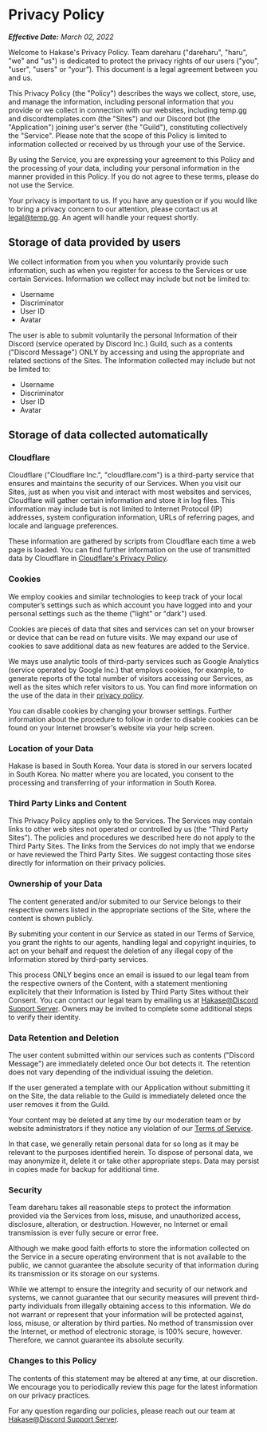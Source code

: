 # Privacy Policy
***Effective Date:** March 02, 2022*

Welcome to Hakase's Privacy Policy. Team dareharu ("dareharu", "haru", "we" and "us") is dedicated to protect the privacy rights of our users ("you", "user", "users" or “your”). This document is a legal agreement between you and us.

This Privacy Policy (the "Policy") describes the ways we collect, store, use, and manage the information, including personal information that you provide or we collect in connection with our websites, including temp.gg and discordtemplates.com (the "Sites") and our Discord bot (the "Application") joining user's server (the "Guild"), constituting collectively the "Service". Please note that the scope of this Policy is limited to information collected or received by us through your use of the Service.

By using the Service, you are expressing your agreement to this Policy and the processing of your data, including your personal information in the manner provided in this Policy. If you do not agree to these terms, please do not use the Service.

Your privacy is important to us. If you have any question or if you would like to bring a privacy concern to our attention, please contact us at legal@temp.gg. An agent will handle your request shortly.

## Storage of data provided by users
We collect information from you when you voluntarily provide such information, such as when you register for access to the Services or use certain Services. Information we collect may include but not be limited to:

* Username
* Discriminator
* User ID
* Avatar

The user is able to submit voluntarily the personal Information of their Discord (service operated by Discord Inc.) Guild, such as a contents ("Discord Message") ONLY by accessing and using the appropriate and related sections of the Sites. The Information collected may include but not be limited to:

* Username
* Discriminator
* User ID
* Avatar

## Storage of data collected automatically
### Cloudflare
Cloudflare ("Cloudflare Inc.", "cloudflare.com") is a third-party service that ensures and maintains the security of our Services. When you visit our Sites, just as when you visit and interact with most websites and services, Cloudflare will gather certain information and store it in log files. This information may include but is not limited to Internet Protocol (IP) addresses, system configuration information, URLs of referring pages, and locale and language preferences.

These information are gathered by scripts from Cloudflare each time a web page is loaded. You can find further information on the use of transmitted data by Cloudflare in [Cloudflare's Privacy Policy](https://www.cloudflare.com/privacypolicy/).

### Cookies
We employ cookies and similar technologies to keep track of your local computer’s settings such as which account you have logged into and your personal settings such as the theme ("light" or "dark") used.

Cookies are pieces of data that sites and services can set on your browser or device that can be read on future visits. We may expand our use of cookies to save additional data as new features are added to the Service.

We mays use analytic tools of third-party services such as Google Analytics (service operated by Google Inc.) that employs cookies, for example, to generate reports of the total number of visitors accessing our Services, as well as the sites which refer visitors to us. You can find more information on the use of the data in their [privacy policy](https://policies.google.com/privacy).

You can disable cookies by changing your browser settings. Further information about the procedure to follow in order to disable cookies can be found on your Internet browser's website via your help screen.

### Location of your Data
Hakase is based in South Korea. Your data is stored in our servers located in South Korea. No matter where you are located, you consent to the processing and transferring of your information in South Korea.

### Third Party Links and Content
This Privacy Policy applies only to the Services. The Services may contain links to other web sites not operated or controlled by us (the “Third Party Sites”). The policies and procedures we described here do not apply to the Third Party Sites. The links from the Services do not imply that we endorse or have reviewed the Third Party Sites. We suggest contacting those sites directly for information on their privacy policies.

### Ownership of your Data
The content generated and/or submited to our Service belongs to their respective owners listed in the appropriate sections of the Site, where the content is shown publicly.

By submiting your content in our Service as stated in our Terms of Service, you grant the rights to our agents, handling legal and copyright inquiries, to act on your behalf and request the deletion of any illegal copy of the Information stored by third-party services.

This process ONLY begins once an email is issued to our legal team from the respective owners of the Content, with a statement mentioning explicitely that their Information is listed by Third Party Sites without their Consent. You can contact our legal team by emailing us at [Hakase@Discord Support Server](https://discord.gg/zX3fkxZp). Owners may be invited to complete some additional steps to verify their identity.

### Data Retention and Deletion
The user content submitted within our services such as contents ("Discord Message") are immediately deleted once Our bot detects it. The retention does not vary depending of the individual issuing the deletion.

If the user generated a template with our Application without submitting it on the Site, the data reliable to the Guild is immediately deleted once the user removes it from the Guild.

Your content may be deleted at any time by our moderation team or by website administrators if they notice any violation of our [Terms of Service](./terms.md).

In that case, we generally retain personal data for so long as it may be relevant to the purposes identified herein. To dispose of personal data, we may anonymize it, delete it or take other appropriate steps. Data may persist in copies made for backup for additional time.

### Security
Team dareharu takes all reasonable steps to protect the information provided via the Services from loss, misuse, and unauthorized access, disclosure, alteration, or destruction. However, no Internet or email transmission is ever fully secure or error free.

Although we make good faith efforts to store the information collected on the Service in a secure operating environment that is not available to the public, we cannot guarantee the absolute security of that information during its transmission or its storage on our systems.

While we attempt to ensure the integrity and security of our network and systems, we cannot guarantee that our security measures will prevent third-party individuals from illegally obtaining access to this information. We do not warrant or represent that your information will be protected against, loss, misuse, or alteration by third parties. No method of transmission over the Internet, or method of electronic storage, is 100% secure, however. Therefore, we cannot guarantee its absolute security.

### Changes to this Policy
The contents of this statement may be altered at any time, at our discretion. We encourage you to periodically review this page for the latest information on our privacy practices.

For any question regarding our policies, please reach out our team at [Hakase@Discord Support Server](https://discord.gg/zX3fkxZp).
